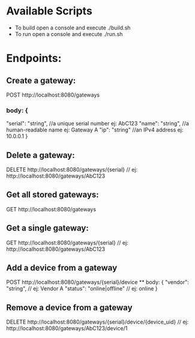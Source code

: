 # Available Scripts

- To build open a console and execute ./build.sh
- To run open a console and execute ./run.sh

# Endpoints:

## Create a gateway:
POST http://localhost:8080/gateways
### body: {
"serial": "string", //a unique serial number ej: AbC123
"name": "string", //a human-readable name ej: Gateway A
"ip": "string" //an IPv4 address ej: 10.0.0.1
}

## Delete a gateway:
DELETE http://localhost:8080/gateways/{serial} // ej: http://localhost:8080/gateways/AbC123

## Get all stored gateways:
GET http://localhost:8080/gateways

## Get a single gateway:
GET http://localhost:8080/gateways/{serial} // ej: http://localhost:8080/gateways/AbC123

## Add a device from a gateway
POST http://localhost:8080/gateways/{serial}/device
** body: {
"vendor": "string", // ej: Vendor A
"status": "online|offline" // ej: online
}

## Remove a device from a gateway
DELETE http://localhost:8080/gateways/{serial}/device/{device_uid} // ej: http://localhost:8080/gateways/AbC123/device/1
